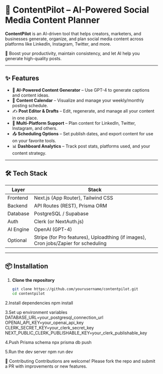 # 🚀 ContentPilot – AI-Powered Social Media Content Planner

**ContentPilot** is an AI-driven tool that helps creators, marketers, and businesses generate, organize, and plan social media content across platforms like LinkedIn, Instagram, Twitter, and more.

🎯 Boost your productivity, maintain consistency, and let AI help you generate high-quality posts.

---

## ✨ Features

- 🔮 **AI-Powered Content Generator** – Use GPT-4 to generate captions and content ideas.
- 📅 **Content Calendar** – Visualize and manage your weekly/monthly posting schedule.
- ✍️ **Post Editor & Drafts** – Edit, regenerate, and manage all your content in one place.
- 🎯 **Multi-Platform Support** – Plan content for LinkedIn, Twitter, Instagram, and others.
- 📤 **Scheduling Options** – Set publish dates, and export content for use on your favorite tools.
- 📊 **Dashboard Analytics** – Track post stats, platforms used, and your content strategy.

---

## 🛠️ Tech Stack

| Layer       | Stack                              |
|------------|-------------------------------------|
| Frontend   | Next.js (App Router), Tailwind CSS  |
| Backend    | API Routes (REST), Prisma ORM       |
| Database   | PostgreSQL / Supabase               |
| Auth       | Clerk (or NextAuth.js)              |
| AI Engine  | OpenAI (GPT-4)                      |
| Optional   | Stripe (for Pro features), Uploadthing (if images), Cron jobs/Zapier for scheduling

---

## 📦 Installation

1. **Clone the repository**
   ```bash
   git clone https://github.com/yourusername/contentpilot.git
   cd contentpilot


2.Install dependencies
  npm install

3.Set up environment variables
  DATABASE_URL=your_postgresql_connection_url
  OPENAI_API_KEY=your_openai_api_key
  CLERK_SECRET_KEY=your_clerk_secret_key
  NEXT_PUBLIC_CLERK_PUBLISHABLE_KEY=your_clerk_publishable_key

4.Push Prisma schema
  npx prisma db push


5.Run the dev server
  npm run dev


🤝 Contributing
Contributions are welcome! Please fork the repo and submit a PR with improvements or new features.


